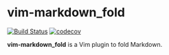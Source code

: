 # vim-markdown_fold

[![Build Status](https://travis-ci.org/Jagua/vim-markdown_fold.svg?branch=master)](https://travis-ci.org/Jagua/vim-markdown_fold)
[![codecov](https://codecov.io/gh/Jagua/vim-markdown_fold/branch/master/graph/badge.svg)](https://codecov.io/gh/Jagua/vim-markdown_fold)

**vim-markdown_fold** is a Vim plugin to fold Markdown.
